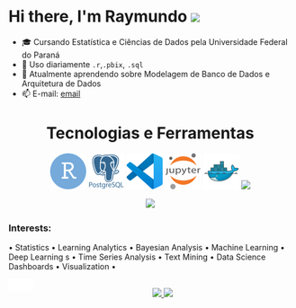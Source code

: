 # Hi there, I'm Raymundo <img src="https://github.com/TheDudeThatCode/TheDudeThatCode/blob/master/Assets/Hi.gif" width="29px">

- 🎓 Cursando Estatística e Ciências de Dados pela Universidade Federal do Paraná
- 🤔 Uso diariamente ```.r```,```.pbix```, ```.sql```
- 🌱 Atualmente aprendendo sobre Modelagem de Banco de Dados e Arquitetura de Dados
- 📫 E-mail: [email](mailto:raymundopilz@gmail.com)

<h1 align="center">Tecnologias e Ferramentas</h1>

<p align="center">
<img src="https://github.com/devicons/devicon/blob/master/icons/rstudio/rstudio-original.svg" style="height: 4rem"/>
<img src="https://github.com/devicons/devicon/blob/master/icons/postgresql/postgresql-plain-wordmark.svg" style="height: 4rem"/>
<img src="https://github.com/devicons/devicon/blob/master/icons/vscode/vscode-original.svg" style="height: 4rem"/>
<img src="https://github.com/devicons/devicon/blob/master/icons/jupyter/jupyter-original-wordmark.svg" style="height: 4rem"/>
<img src="https://github.com/devicons/devicon/blob/master/icons/docker/docker-original.svg" style="height: 4rem"/>
<img src="https://img.icons8.com/?size=100&id=Ny0t2MYrJ70p&format=png&color=000000"  style="height: 4rem"/>
</p>

<p align="center">
  <img src="https://capsule-render.vercel.app/api?type=waving&color=gradient&height=60&section=footer"/>
</p>

<h3 align="left">Interests:</h3>
<p align="left">
• Statistics • Learning Analytics • Bayesian Analysis • Machine Learning • Deep Learning s • Time Series Analysis • Text Mining • Data Science Dashboards • Visualization •
</p>

<a href="https://x.com/Raymundoooooooo" target="_blank"><img align="left" alt="Twitter" width="22px" src="https://github.com/Aakarsh-B/trying-repos/blob/master/twitter.svg" />
<a href="https://www.linkedin.com/in/raymundopilz/" target="_blank"><img align="left" alt="LinkedIn" width="22px" src="https://github.com/Aakarsh-B/trying-repos/blob/master/linkedin.svg" />


##
<p align="center">
<a href="https://github.com/raymz1990">
  <img height="180em" src="https://github-readme-stats-eight-theta.vercel.app/api?username=raymz1990&show_icons=true&theme=algolia&include_all_commits=true&count_private=true"/>
  <img height="180em" src="https://github-readme-stats-eight-theta.vercel.app/api/top-langs/?username=raymz1990&layout=compact&langs_count=8&theme=algolia"/>
</a>
</p>
